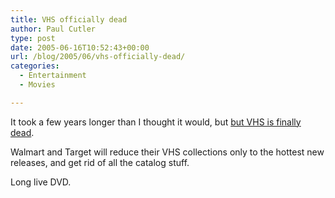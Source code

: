 ```yaml
---
title: VHS officially dead
author: Paul Cutler
type: post
date: 2005-06-16T10:52:43+00:00
url: /blog/2005/06/vhs-officially-dead/
categories:
  - Entertainment
  - Movies

---
```

It took a few years longer than I thought it would, but [but VHS is finally dead][1].

Walmart and Target will reduce their VHS collections only to the hottest new releases, and get rid of all the catalog stuff.

Long live DVD.

 [1]: http://www.dailynews.com/Stories/0,1413,200~20950~2918969,00.html